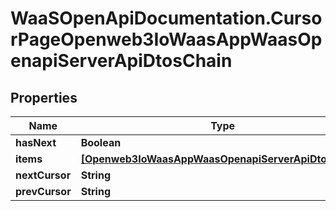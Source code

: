 # WaaSOpenApiDocumentation.CursorPageOpenweb3IoWaasAppWaasOpenapiServerApiDtosChain

## Properties

Name | Type | Description | Notes
------------ | ------------- | ------------- | -------------
**hasNext** | **Boolean** |  | 
**items** | [**[Openweb3IoWaasAppWaasOpenapiServerApiDtosChain]**](Openweb3IoWaasAppWaasOpenapiServerApiDtosChain.md) |  | 
**nextCursor** | **String** |  | [optional] 
**prevCursor** | **String** |  | [optional] 


